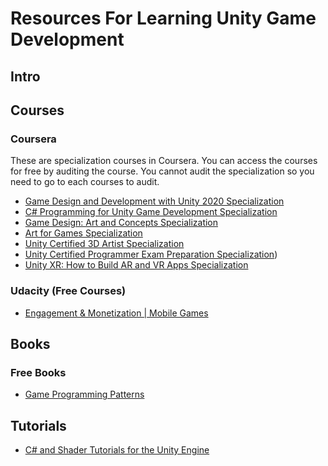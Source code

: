 # Resources For Learning Unity Game Development

## Intro

## Courses

### Coursera
These are specialization courses in Coursera. You can access the courses for free by auditing the course. You cannot audit the specialization so you need to go to each courses to audit.
* [Game Design and Development with Unity 2020 Specialization](https://www.coursera.org/specializations/game-design-and-development)
* [C# Programming for Unity Game Development Specialization](https://www.coursera.org/specializations/programming-unity-game-development)
* [Game Design: Art and Concepts Specialization](https://www.coursera.org/specializations/game-design)
* [Art for Games Specialization](https://www.coursera.org/specializations/art-for-games)
* [Unity Certified 3D Artist Specialization](https://www.coursera.org/specializations/unity-3d-artist)
* [Unity Certified Programmer Exam Preparation Specialization](https://www.coursera.org/specializations/unity-certified-programmer))
* [Unity XR: How to Build AR and VR Apps Specialization](https://www.coursera.org/specializations/unity-xr)

### Udacity (Free Courses)
* [Engagement & Monetization | Mobile Games](https://www.udacity.com/course/engagement-monetization-mobile-games--ud407)

## Books

### Free Books

* [Game Programming Patterns](https://gameprogrammingpatterns.com/contents.html)

## Tutorials

* [C# and Shader Tutorials for the Unity Engine](https://catlikecoding.com/unity/tutorials/)
